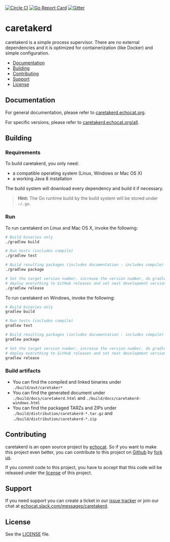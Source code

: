 [![Circle CI](https://circleci.com/gh/echocat/caretakerd.svg?style=svg)](https://circleci.com/gh/echocat/caretakerd)
[![Go Report Card](https://goreportcard.com/badge/github.com/echocat/caretakerd)](https://goreportcard.com/report/github.com/echocat/caretakerd) [![Gitter](https://badges.gitter.im/echocat/caretakerd.svg)](https://gitter.im/echocat/caretakerd?utm_source=badge&utm_medium=badge&utm_campaign=pr-badge)

# caretakerd

caretakerd is a simple process supervisor. There are no external dependencies and it is optimized for containerization (like Docker) and simple configuration.

* [Documentation](#documentation)
* [Building](#building)
* [Contributing](#contributing)
* [Support](#support)
* [License](#license)

## Documentation

For general documentation, please refer to [caretakerd.echocat.org](https://caretakerd.echocat.org).

For specific versions, please refer to [caretakerd.echocat.org/all](https://caretakerd.echocat.org/all).

## Building

### Requirements

To build caretakerd, you only need:

* a compatible operating system (Linux, Windows or Mac OS X)
* a working Java 8 installation

The build system will download every dependency and build it if necessary.

> **Hint:** The Go runtime build by the build system will be stored under ``~/.go``.

### Run

To run caretakerd on Linux and Mac OS X, invoke the following:
```bash
# Build binaries only
./gradlew build

# Run tests (includes compile)
./gradlew test

# Build resulting packages (includes documentation - includes compile)
./gradlew package

# Set the target version number, increase the version number, do gradlew package,
# deploy everything to GitHub releases and set next development version number.
./gradlew release
```

To run caretakerd on Windows, invoke the following:
```bash
# Build binaries only
gradlew build

# Run tests (includes compile)
gradlew test

# Build resulting packages (includes documentation - includes compile)
gradlew package

# Set the target version number, increase the version number, do gradlew package,
# deploy everything to GitHub releases and set next development version number.
gradlew release
```

### Build artifacts

* You can find the compiled and linked binaries under ``./build/out/caretaker*``
* You can find the generated document under ``./build/docs/caretakerd.html`` and ``./build/docs/caretakerd-windows.html`` 
* You can find the packaged TARZs and ZIPs under ``./build/distribution/caretakerd-*.tar.gz`` and ``./build/distribution/caretakerd-*.zip``

## Contributing

caretakerd is an open source project by [echocat](https://echocat.org).
So if you want to make this project even better, you can contribute to this project on [Github](https://github.com/echocat/caretakerd)
by [fork us](https://github.com/echocat/caretakerd/fork).

If you commit code to this project, you have to accept that this code will be released under the [license](#license) of this project.

## Support

If you need support you can create a ticket in our [issue tracker](https://github.com/echocat/caretakerd/issues)
or join our chat at [echocat.slack.com/messages/caretakerd](https://echocat.slack.com/messages/caretakerd/).

## License

See the [LICENSE](LICENSE) file.
